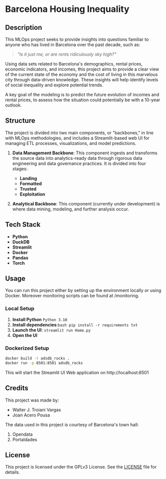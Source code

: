 # Barcelona Housing Inequality

## Description

This MLOps project seeks to provide insights into questions familiar to anyone who has lived in Barcelona over the past decade, such as:

> _"Is it just me, or are rents ridiculously sky high?"_

Using data sets related to Barcelona's demographics, rental prices, economic indicators, and incomes, this project aims to provide a clear view of the current state of the economy and the cost of living in this marvelous city through data-driven knowledge. These insights will help identify levels of social inequality and explore potential trends.

A key goal of the modeling is to predict the future evolution of incomes and rental prices, to assess how the situation could potentially be with a 10-year outlook. 

## Structure

The project is divided into two main components, or "backbones," in line with MLOps methodologies, and includes a Streamlit-based web UI for managing ETL processes, visualizations, and model predictions.

1. **Data Management Backbone**: This component ingests and transforms the source data into analytics-ready data through rigorous data engineering and data governance practices. It is divided into four stages:
   - **Landing**
   - **Formatted**
   - **Trusted**
   - **Exploitation**

2. **Analytical Backbone**: This component (currently under development) is where data mining, modeling, and further analysis occur.

## Tech Stack

- **Python**
- **DuckDB**
- **Streamlit**
- **Docker** 
- **Pandas**
- **Torch**

## Usage

You can run this project either by setting up the environment locally or using Docker. Moreover monitoring scripts can be found at /monitoring.

### Local Setup

1. **Install Python** ```Python 3.10```
2. **Install dependencies**:```bash pip install -r requirements txt```
3. **Launch the UI**: ```streamlit run Home.py``` 
4. **Open the UI**

### Dockerized Setup 
```bash
docker build -t adsdb_rocks .
docker run -p 8501:8501 adsdb_rocks
```

This will start the Streamlit UI Web application on http://localhost:8501


## Credits
This project was made by: 

- Walter J. Troiani Vargas 
- Joan Acero Pousa

The data used in this project is courtesy of Barcelona's town hall:
1. Opendata 
2. Portaldades 

## License
This project is licensed under the GPLv3 License. See the [LICENSE](../LICENSE) file for details.
